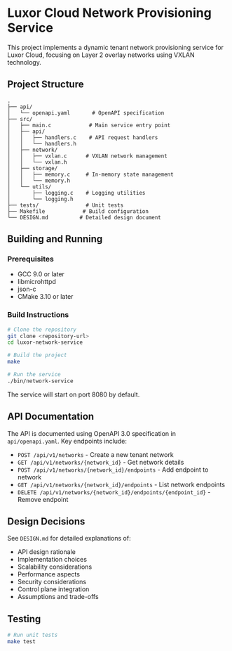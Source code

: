 # Luxor Cloud Network Provisioning Service

This project implements a dynamic tenant network provisioning service for Luxor Cloud, focusing on Layer 2 overlay networks using VXLAN technology.

## Project Structure

```
.
├── api/
│   └── openapi.yaml       # OpenAPI specification
├── src/
│   ├── main.c            # Main service entry point
│   ├── api/
│   │   ├── handlers.c    # API request handlers
│   │   └── handlers.h
│   ├── network/
│   │   ├── vxlan.c      # VXLAN network management
│   │   └── vxlan.h
│   ├── storage/
│   │   ├── memory.c     # In-memory state management
│   │   └── memory.h
│   └── utils/
│       ├── logging.c    # Logging utilities
│       └── logging.h
├── tests/               # Unit tests
├── Makefile            # Build configuration
└── DESIGN.md          # Detailed design document
```

## Building and Running

### Prerequisites

- GCC 9.0 or later
- libmicrohttpd
- json-c
- CMake 3.10 or later

### Build Instructions

```bash
# Clone the repository
git clone <repository-url>
cd luxor-network-service

# Build the project
make

# Run the service
./bin/network-service
```

The service will start on port 8080 by default.

## API Documentation

The API is documented using OpenAPI 3.0 specification in `api/openapi.yaml`. Key endpoints include:

- `POST /api/v1/networks` - Create a new tenant network
- `GET /api/v1/networks/{network_id}` - Get network details
- `POST /api/v1/networks/{network_id}/endpoints` - Add endpoint to network
- `GET /api/v1/networks/{network_id}/endpoints` - List network endpoints
- `DELETE /api/v1/networks/{network_id}/endpoints/{endpoint_id}` - Remove endpoint

## Design Decisions

See `DESIGN.md` for detailed explanations of:
- API design rationale
- Implementation choices
- Scalability considerations
- Performance aspects
- Security considerations
- Control plane integration
- Assumptions and trade-offs

## Testing

```bash
# Run unit tests
make test
```


